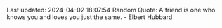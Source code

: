 Last updated: 2024-04-02 18:07:54
Random Quote: A friend is one who knows you and loves you just the same. - Elbert Hubbard